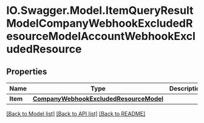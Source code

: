 # IO.Swagger.Model.ItemQueryResultModelCompanyWebhookExcludedResourceModelAccountWebhookExcludedResource
## Properties

Name | Type | Description | Notes
------------ | ------------- | ------------- | -------------
**Item** | [**CompanyWebhookExcludedResourceModel**](CompanyWebhookExcludedResourceModel.md) |  | [optional] 

[[Back to Model list]](../README.md#documentation-for-models) [[Back to API list]](../README.md#documentation-for-api-endpoints) [[Back to README]](../README.md)

